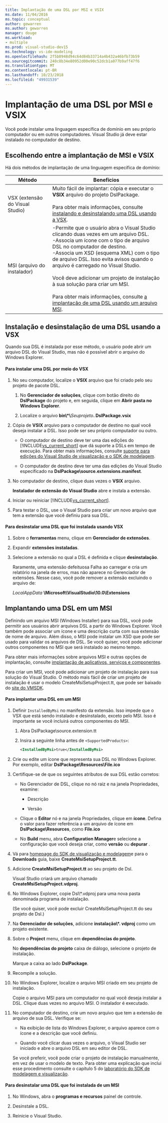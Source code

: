 ```yaml
---
title: Implantação de uma DSL por MSI e VSIX
ms.date: 11/04/2016
ms.topic: conceptual
author: gewarren
ms.author: gewarren
manager: douge
ms.workload:
- multiple
ms.prod: visual-studio-dev15
ms.technology: vs-ide-modeling
ms.openlocfilehash: 2f5b8948d94c64d84b33714a4b432a46bfb73b59
ms.sourcegitcommit: 240c8b34e80952d00e90c52dcb1a077b9aff47f6
ms.translationtype: MT
ms.contentlocale: pt-BR
ms.lasthandoff: 10/23/2018
ms.locfileid: "49931539"
---
```

# <a name="msi-and-vsix-deployment-of-a-dsl"></a>Implantação de uma DSL por MSI e VSIX
Você pode instalar uma linguagem específica de domínio em seu próprio computador ou em outros computadores. Visual Studio já deve estar instalado no computador de destino.

## <a name="which"></a> Escolhendo entre a implantação de MSI e VSIX
 Há dois métodos de implantação de uma linguagem específica de domínio:

|Método|Benefícios|
|-|-|
|VSX (extensão do Visual Studio)|Muito fácil de implantar: cópia e executar o **VSIX** arquivo do projeto DslPackage.<br /><br /> Para obter mais informações, consulte [instalando e desinstalando uma DSL usando a VSX](#Installing).|
|MSI (arquivo do instalador)|-Permite que o usuário abra o Visual Studio clicando duas vezes em um arquivo DSL.<br />-Associa um ícone com o tipo de arquivo DSL no computador de destino.<br />-Associa um XSD (esquema XML) com o tipo de arquivo DSL. Isso evita avisos quando o arquivo é carregado no Visual Studio.<br /><br /> Você deve adicionar um projeto de instalação à sua solução para criar um MSI.<br /><br /> Para obter mais informações, consulte [a implantação de uma DSL usando um arquivo MSI](#msi).|

## <a name="Installing"></a> Instalação e desinstalação de uma DSL usando a VSX
 Quando sua DSL é instalada por esse método, o usuário pode abrir um arquivo DSL do Visual Studio, mas não é possível abrir o arquivo do Windows Explorer.

#### <a name="to-install-a-dsl-by-using-the-vsx"></a>Para instalar uma DSL por meio do VSX

1. No seu computador, localize o **VSIX** arquivo que foi criado pelo seu projeto de pacote DSL.

   1.  No **Gerenciador de soluções**, clique com botão direito do **DslPackage** do projeto e, em seguida, clique em **Abrir pasta no Windows Explorer**.

   2.  Localize o arquivo **bin\\\*\\**_Seuprojeto_**. DslPackage.vsix**

2. Cópia de **VSIX** arquivo para o computador de destino no qual você deseja instalar a DSL. Isso pode ser seu próprio computador ou outro.

   - O computador de destino deve ter uma das edições do [!INCLUDE[vs_current_short](../code-quality/includes/vs_current_short_md.md)] que dá suporte a DSLs em tempo de execução. Para obter mais informações, consulte [suporte para edições do Visual Studio de visualização e o SDK de modelagem](../modeling/supported-visual-studio-editions-for-visualization-amp-modeling-sdk.md).

   - O computador de destino deve ter uma das edições do Visual Studio especificado na **DslPackage\source.extensions.manifest**.

3. No computador de destino, clique duas vezes o **VSIX** arquivo.

    **Instalador de extensão do Visual Studio** abre e instala a extensão.

4. Iniciar ou reiniciar [!INCLUDE[vs_current_short](../code-quality/includes/vs_current_short_md.md)].

5. Para testar o DSL, use o Visual Studio para criar um novo arquivo que tem a extensão que você definiu para sua DSL.

#### <a name="to-uninstall-a-dsl-that-was-installed-by-using-vsx"></a>Para desinstalar uma DSL que foi instalada usando VSX

1. Sobre o **ferramentas** menu, clique em **Gerenciador de extensões**.

2. Expandir **extensões instaladas**.

3. Selecione a extensão no qual a DSL é definida e clique **desinstalação**.

   Raramente, uma extensão defeituosa Falha ao carregar e cria um relatório na janela de erros, mas não aparece no Gerenciador de extensões. Nesse caso, você pode remover a extensão excluindo o arquivo de:

   *LocalAppData* **\Microsoft\VisualStudio\10.0\Extensions**

## <a name="msi"></a> Implantando uma DSL em um MSI
 Definindo um arquivo MSI (Windows Installer) para sua DSL, você pode permitir aos usuários abrir arquivos DSL a partir do Windows Explorer. Você também pode associar um ícone e uma descrição curta com sua extensão de nome de arquivo. Além disso, o MSI pode instalar um XSD que pode ser usado para validar os arquivos de DSL. Se você quiser, você pode adicionar outros componentes no MSI que será instalado ao mesmo tempo.

 Para obter mais informações sobre arquivos MSI e outras opções de implantação, consulte [implantação de aplicativos, serviços e componentes](../deployment/deploying-applications-services-and-components.md).

 Para criar um MSI, você pode adicionar um projeto de instalação para sua solução do Visual Studio. O método mais fácil de criar um projeto de instalação é usar o modelo CreateMsiSetupProject.tt, que pode ser baixado do [site do VMSDK](http://go.microsoft.com/fwlink/?LinkID=186128).

#### <a name="to-deploy-a-dsl-in-an-msi"></a>Para implantar uma DSL em um MSI

1. Definir `InstalledByMsi` no manifesto da extensão. Isso impede que o VSX que está sendo instalado e desinstalado, exceto pelo MSI. Isso é importante se você incluirá outros componentes do MSI.

   1.  Abra DslPackage\source.extension.tt

   2.  Insira a seguinte linha antes de `<SupportedProducts>`:

       ```xml
       <InstalledByMsi>true</InstalledByMsi>
       ```

2. Crie ou edite um ícone que representa sua DSL no Windows Explorer. Por exemplo, editar **DslPackage\Resources\File.ico**

3. Certifique-se de que os seguintes atributos de sua DSL estão corretos:

   -   No Gerenciador de DSL, clique no nó raiz e na janela Propriedades, examine:

       -   Descrição

       -   Versão

   -   Clique o **Editor** nó e na janela Propriedades, clique em **ícone**. Defina o valor para fazer referência a um arquivo de ícone em **DslPackage\Resources**, como **File.ico**

   -   No **Build** menu, abra **Configuration Manager**e selecione a configuração que você deseja criar, como **versão** ou **depurar** .

4. Vá para [homepage do SDK de visualização e modelagem](http://go.microsoft.com/fwlink/?LinkID=186128)e para o **Downloads** guia, baixe **CreateMsiSetupProject.tt**.

5. Adicione **CreateMsiSetupProject.tt** ao seu projeto de Dsl.

    Visual Studio criará um arquivo chamado **CreateMsiSetupProject.vdproj**.

6. No Windows Explorer, copie Dsl\\\*.vdproj para uma nova pasta denominada programa de instalação.

    (Se você quiser, você pode excluir CreateMsiSetupProject.tt do seu projeto de Dsl.)

7. Na **Gerenciador de soluções**, adicione **instalação\\\*. vdproj** como um projeto existente.

8. Sobre o **Project** menu, clique em **dependências do projeto**.

    No **dependências do projeto** caixa de diálogo, selecione o projeto de instalação.

    Marque a caixa ao lado **DslPackage**.

9. Recompile a solução.

10. No Windows Explorer, localize o arquivo MSI criado em seu projeto de instalação.

     Copie o arquivo MSI para um computador no qual você deseja instalar a DSL. Clique duas vezes no arquivo MSI. O instalador é executado.

11. No computador de destino, crie um novo arquivo que tem a extensão de arquivo de sua DSL. Verifique se:

    -   Na exibição de lista do Windows Explorer, o arquivo aparece com o ícone e a descrição que você definiu.

    -   Quando você clicar duas vezes o arquivo, o Visual Studio ser iniciado e abre o arquivo DSL em seu editor de DSL.

    Se você preferir, você pode criar o projeto de instalação manualmente, em vez de usar o modelo de texto. Para obter uma explicação que inclui esse procedimento consulte o capítulo 5 do [laboratório do SDK de modelagem e visualização](http://go.microsoft.com/fwlink/?LinkId=208878).

#### <a name="to-uninstall-a-dsl-that-was-installed-from-an-msi"></a>Para desinstalar uma DSL que foi instalada de um MSI

1.  No Windows, abra o **programas e recursos** painel de controle.

2.  Desinstale a DSL.

3.  Reinicie o Visual Studio.
